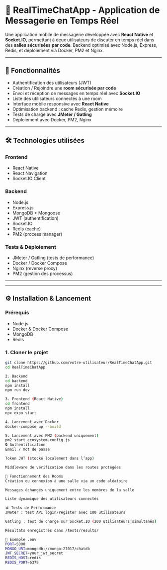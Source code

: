 # 📱 RealTimeChatApp - Application de Messagerie en Temps Réel

Une application mobile de messagerie développée avec **React Native** et **Socket.IO**, permettant à deux utilisateurs de discuter en temps réel dans des **salles sécurisées par code**. Backend optimisé avec Node.js, Express, Redis, et déploiement via Docker, PM2 et Nginx.

---

## 🚀 Fonctionnalités

- Authentification des utilisateurs (JWT)
- Création / Rejoindre une **room sécurisée par code**
- Envoi et réception de messages en temps réel avec **Socket.IO**
- Liste des utilisateurs connectés à une room
- Interface mobile responsive avec **React Native**
- Optimisation backend : cache Redis, gestion mémoire
- Tests de charge avec **JMeter / Gatling**
- Déploiement avec Docker, PM2, Nginx

---

## 🛠️ Technologies utilisées

### Frontend
- React Native
- React Navigation
- Socket.IO Client

### Backend
- Node.js
- Express.js
- MongoDB + Mongoose
- JWT (authentification)
- Socket.IO
- Redis (cache)
- PM2 (process manager)

### Tests & Déploiement
- JMeter / Gatling (tests de performance)
- Docker / Docker Compose
- Nginx (reverse proxy)
- PM2 (gestion des processus)

---


---

## ⚙️ Installation & Lancement

### Prérequis

- Node.js
- Docker & Docker Compose
- MongoDB
- Redis

### 1. Cloner le projet

```bash
git clone https://github.com/votre-utilisateur/RealTimeChatApp.git
cd RealTimeChatApp

2. Backend
cd backend
npm install
npm run dev

3. Frontend (React Native)
cd frontend
npm install
npx expo start

4. Lancement avec Docker
docker-compose up --build

5. Lancement avec PM2 (backend uniquement)
pm2 start ecosystem.config.js
🔒 Authentification
Email / mot de passe

Token JWT (stocké localement dans l’app)

Middleware de vérification dans les routes protégées

💬 Fonctionnement des Rooms
Création ou connexion à une salle via un code aléatoire

Messages échangés uniquement entre les membres de la salle

Liste dynamique des utilisateurs connectés

📊 Tests de Performance
JMeter : test API login/register avec 100 utilisateurs

Gatling : test de charge sur Socket.IO (200 utilisateurs simultanés)

Résultats enregistrés dans /tests/results/

🧪 Exemple .env
PORT=5000
MONGO_URI=mongodb://mongo:27017/chatdb
JWT_SECRET=your_jwt_secret
REDIS_HOST=redis
REDIS_PORT=6379
